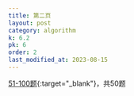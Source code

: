 ```yaml
---
title: 第二页
layout: post
category: algorithm
k: 6.2
pk: 6
order: 2
last_modified_at: 2023-08-15
---
```


[51-100题](https://leetcode.cn/problemset/algorithms/?page=2){:target="_blank"}，共50题
